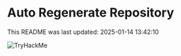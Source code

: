 # Auto Regenerate Repository

This README was last updated: 2025-01-14 13:42:10

 ![TryHackMe](https://tryhackme.com/badge/533634)